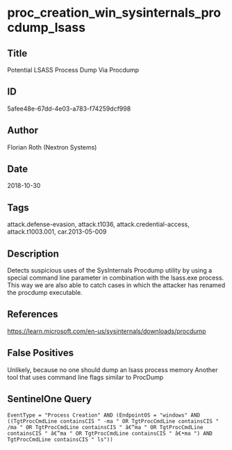 # proc_creation_win_sysinternals_procdump_lsass

## Title
Potential LSASS Process Dump Via Procdump

## ID
5afee48e-67dd-4e03-a783-f74259dcf998

## Author
Florian Roth (Nextron Systems)

## Date
2018-10-30

## Tags
attack.defense-evasion, attack.t1036, attack.credential-access, attack.t1003.001, car.2013-05-009

## Description
Detects suspicious uses of the SysInternals Procdump utility by using a special command line parameter in combination with the lsass.exe process.
This way we are also able to catch cases in which the attacker has renamed the procdump executable.


## References
https://learn.microsoft.com/en-us/sysinternals/downloads/procdump

## False Positives
Unlikely, because no one should dump an lsass process memory
Another tool that uses command line flags similar to ProcDump

## SentinelOne Query
```
EventType = "Process Creation" AND (EndpointOS = "windows" AND ((TgtProcCmdLine containsCIS " -ma " OR TgtProcCmdLine containsCIS " /ma " OR TgtProcCmdLine containsCIS " â€“ma " OR TgtProcCmdLine containsCIS " â€”ma " OR TgtProcCmdLine containsCIS " â€•ma ") AND TgtProcCmdLine containsCIS " ls"))

```